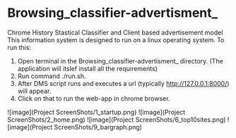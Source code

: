 # Browsing_classifier-advertisment_
Chrome History Stastical Classifier and Client based advertisement model
This information system is designed to run on a linux operating system.
To run this:
1) Open terminal in the Browsing_classifier-advertisment_ directory. (The application will itslef install all the requirements)
2) Run command ./run.sh.
3) After DMS script runs and executes a url (typically http://127.0.0.1:8000/) will appear.
4) Click on that to run the web-app in chrome browser.

![image](Project ScreenShots/1_startup.png)
![image](Project ScreenShots/2_home.png)
![image](Project ScreenShots/6_top10sites.png)
![image](Project ScreenShots/9_bargraph.png)

